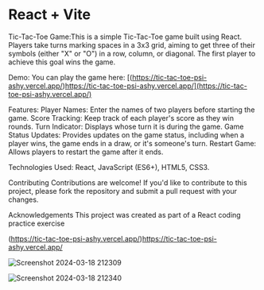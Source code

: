 # React + Vite
Tic-Tac-Toe Game:This is a simple Tic-Tac-Toe game built using React. Players take turns marking spaces in a 3x3 grid, aiming to get three of their symbols (either "X" or "O") in a row, column, or diagonal. The first player to achieve this goal wins the game.

Demo:
You can play the game here: [(https://tic-tac-toe-psi-ashy.vercel.app/)https://tic-tac-toe-psi-ashy.vercel.app/](https://tic-tac-toe-psi-ashy.vercel.app/)

Features:
Player Names: Enter the names of two players before starting the game.
Score Tracking: Keep track of each player's score as they win rounds.
Turn Indicator: Displays whose turn it is during the game.
Game Status Updates: Provides updates on the game status, including when a player wins, the game ends in a draw, or it's someone's turn.
Restart Game: Allows players to restart the game after it ends.


Technologies Used:
React,
JavaScript (ES6+),
HTML5,
CSS3.

Contributing
Contributions are welcome! If you'd like to contribute to this project, please fork the repository and submit a pull request with your changes.



Acknowledgements
This project was created as part of a React coding practice exercise




(https://tic-tac-toe-psi-ashy.vercel.app/)https://tic-tac-toe-psi-ashy.vercel.app/

![Screenshot 2024-03-18 212309](https://github.com/kylead10/tic-tac-toe/assets/101107354/e75323ee-0e2a-4e3e-8ad3-414e46ddf807)

![Screenshot 2024-03-18 212340](https://github.com/kylead10/tic-tac-toe/assets/101107354/bae37141-c2a7-491b-8076-79d6b02a3c30)
